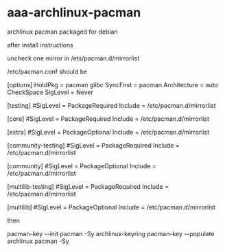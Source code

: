 aaa-archlinux-pacman
====================

archlinux pacman packaged for debian


after install instructions

uncheck one mirror in /ets/pacman.d/mirrorlist



/etc/pacman.conf should be 

[options]
HoldPkg     = pacman glibc
SyncFirst   = pacman
Architecture = auto
CheckSpace
SigLevel = Never

[testing]
#SigLevel = PackageRequired
Include = /etc/pacman.d/mirrorlist

[core]
#SigLevel = PackageRequired
Include = /etc/pacman.d/mirrorlist

[extra]
#SigLevel = PackageOptional
Include = /etc/pacman.d/mirrorlist

[community-testing]
#SigLevel = PackageRequired
Include = /etc/pacman.d/mirrorlist

[community]
#SigLevel = PackageOptional
Include = /etc/pacman.d/mirrorlist

[multilib-testing]
#SigLevel = PackageRequired
Include = /etc/pacman.d/mirrorlist

[multilib]
#SigLevel = PackageOptional
Include = /etc/pacman.d/mirrorlist


then


pacman-key --init
pacman -Sy archlinux-keyring
pacman-key --populate archlinux
pacman -Sy
